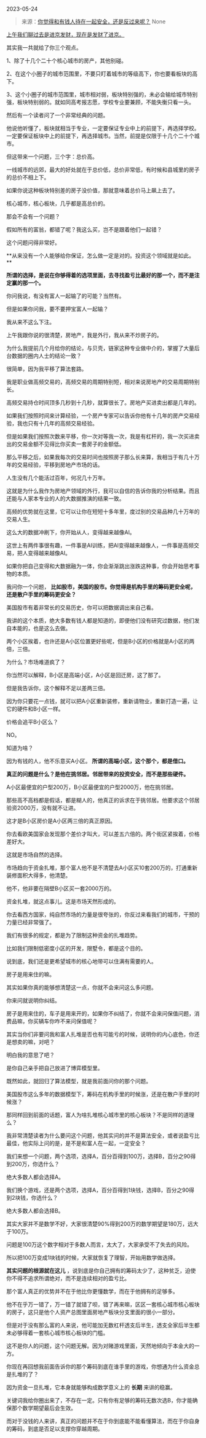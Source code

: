 2023-05-24

> 来源：[你觉得和有钱人待在一起安全，还是反过来呢？](http://mp.weixin.qq.com/s?__biz=MzU3NDc5Nzc0NQ==&amp;mid=2247524137&amp;idx=1&amp;sn=7a0e158cf936db17514b9c9071176931&amp;chksm=fd2e3df7ca59b4e12e6f0579dfcf64558b21803a83702998aa186a8f87748a10fe3d777d2815&amp;scene=127#wechat_redirect)
> None

[上午我们聊过去是进京发财，现在是发财了进京。  
](http://mp.weixin.qq.com/s?__biz=MzU0MjYwNDU2Mw==&mid=2247511143&idx=2&sn=78e7342b0896ca9294d372014d8c00f3&chksm=fb1ac01bcc6d490de13600606c4d70a431e13e2317ef97b7fc9fbfa12897daa216f962ceeddd&scene=21#wechat_redirect)

其实我一共就给了你三个观点。

1、除了十几个二十个核心城市的房产，其他别碰。

2、在这个小圈子的城市范围里，不要只盯着城市的等级高下，你也要看板块的高下。

3、这个小圈子的城市范围里，城市相对弱，板块特别强的，未必会输给城市特别强，板块特别弱的。就如同高考报志愿，学校专业要兼顾，不能失衡只看一头。

然后有一个读者问了一个非常经典的问题。  

他说他听懂了，板块就相当于专业，一定要保证专业中上的前提下，再选择学校。一定要保证板块中上的前提下，再选择城市。当然，前提是仅限于十几个二十个城市。  

但这带来一个问题，三个字：总价高。  

一线城市的远郊，最大的好处就在于总价低，总价非常低，有时候和县城里的房子的总价不相上下。  

如果你说这种板块特别差的房子没价值，那就意味着总价马上飙上去了。  

核心城市，核心板块，几乎都是高总价的。  

那会不会有一个问题？  

假如所有的富翁，都错了呢？我这么买，岂不是跟着他们一起错？

这个问题问得非常好。  

 **从来没有一个人能够给你保证，怎么做一定是对的。投资这个领域就是如此。  
**

 **所谓的选择，是说在你够得着的选项里面，去寻找盈亏比最好的那一个，而不是注定赢的那一个。**

你问我说，有没有富人一起输了的可能？当然有。  

但是如果你问我，要不要押宝富人一起输？  

我从来不这么下注。

上午我跟你说的很清楚，房地产，我是外行，我从来不炒房子的。  

为什么我提前几个月给你的结论，与贝壳，链家这种专业做中介的，掌握了大量后台数据的圈内人士的结论一致？  

很简单，因为我平移了算法套路。  

我是职业做高频交易的，高频交易的周期特别短，相对来说房地产的交易周期特别长。

高频交易持仓时间顶多几秒到十几秒，就算很长了。房地产买进卖出都是几年的。

如果我们按照时间来计算经验，一个房产专家可以告诉你他有十几年的房产交易经验，我也只有十几年的高频交易经验。  

但是如果我们按照次数来平移，你一次对等我一次，我是有杠杆的，我一次买进卖出的交易金额不见得比你买卖一套房子的金额低。  

那么平移之后，如果我每次的交易时间也按照房子那么长来算，我相当于有几十万年的交易经验，平移到房地产市场的话。

人生没有几个能活过百年，何况几十万年。  

这就是为什么我作为房地产领域的外行，我可以自信的告诉你我的分析结果。而且还能与人家本专业的人的大数据推演的结果一致。

高频的优势就在这里，它可以让你在短短十多年里，度过别的交易品种几十万年的交易人生。  

这么大的数据冲刷下，你开始从人，变得越来越像AI。

这世上有两件事很有趣，一件事是AI训练，把AI变得越来越像人，一件事是高频交易，把人变得越来越像AI。  

如果你把自己变得和大数据融为一体，你会渐渐跳出涨跌这种事，你会开始思考事物的本质。  

我问你一个问题， **比如股市，美国的股市。你觉得是机构手里的筹码更安全呢，还是散户手里的筹码更安全？**

美国股市有着非常长的交易历史，你可以把数据调出来自己看。  

我讲的这个本质，绝大多数有钱人都是知道的，即便他们没有研究过数据，他们发自本能的，也是这么去做。  

两个小区挨着，也许还是A小区位置更好些呢，但是B小区的价格就是A小区的两倍，三倍。  

为什么？市场难道疯了？

你当然可以解释，B小区是高端小区，A小区是回迁房，这了那了。  

但是我告诉你，这个解释不足以差两三倍。  

因为你只要花一点钱，就可以把A小区重新装修，重新请物业，重新打造一遍，让它的硬件和B小区一样。  

价格会追平B小区么？

NO。

知道为啥？  

因为有钱的人，他不乐意买A小区。 **所谓的高端小区，这个那个，都是借口。**

 **真正的问题是什么？是他在挑邻居。邻居带来的投资安全，而不是那些硬件。**

A小区最便宜的户型200万，B小区最便宜的户型2000万，他在挑邻居。  

那些高不高档都是假话，都是糊人的，他真正的诉求在于挑邻居。他要求这个邻居验资2000万，没有就不让进。  

这才是B小区房价是A小区两三倍的真正原因。  

你去看欧美国家会发现那个差价才叫大，可以差五六倍的。两个街区紧挨着，价格差好大。

这就是市场自然的选择。  

市场趋向于资金扎堆，那个富人他不是不清楚去A小区买10套200万的，打通重新装修面积大得多，他清楚。  

他不，他非要在隔壁B小区买一套2000万的。  

资金扎堆，就这点事儿。这是市场天然形成的。  

你去看西方国家，纯自然市场的力量是很夸张的，你反过来看我们的城市，干预的力量已经非常强了。

我们有很多的规定，都是为了限制这种资金的扎堆趋势。

比如我们限制低密度小区的开发，限墅令，都是这个目的。

说到底，我们还是更希望城市的核心地带可以住满有需要的人。  

房子是用来住的嘛。  

其实如果你真的能够想清楚这一点，你就不会来问这么多问题。  

你来问就说明你纠结。  

房子是用来住的，车子是用来开的，如果你不纠结了，你就不会来问保值问题，消费品嘛，你买辆车你咋不来问保值呢？

其实当你们非要问我和富人扎堆是否也有可能亏的时候，说明你的内心底色，你还是想卖的嘛，对吧？  

明白我的意思了吧？  

是你自己亲手把自己放进了博弈模型里。

既然如此，就回归了算法模型，就是我前面问你的那个问题。  

美国股市这么多年的数据模型下，筹码在机构手里的时候涨，还是在散户手里的时候涨？

那同样回到前面的话题，富人为啥扎堆核心城市里的核心板块？不是同样的道理么？  

我非常清楚读者为什么要问这个问题，他其实问的并不是算法安全，或者说盈亏比最佳，他实际上问的是，是不是和富人在一起，一定安全？  

我们来想一个问题，两个选项，选择A，百分百得到100万，选择B，百分之90得到200万，你选什么？  

绝大多数人都会选择A。  

我们换个游戏，还是两个选项，选择A，百分百得到1块钱，选择B，百分之90得到2块钱，你选什么？  

绝大多数人都会选择B。

其实大家并不是数学不好，大家很清楚90%得到200万的数学期望是180万，远大于100万。  

问题是100万这个数字相对于多数人而言，太大了，大家承受不了失去的风险。  

所以把100万变成1块钱的时候，大家就恢复了理智，开始用数学做选择。  

 **其实问题的根源就在这儿** ，说到底是你自己拥有的筹码太少了，这种贫乏，迫使你不得不追求所谓绝对，而不是连续相对的盈亏比。

那个富人真正的优势并不在于他比你更懂数学，而在于他拥有的足够多。  

他不在乎万一错了，万一错了就错了呗，错了再来嘛，区区一套核心城市核心板块的房子，这只是他个人资产总图里面房地产板块分支里面的很小一部分。  

但是对于没有那么富的人来说，他可能加无数杠杆透支后半生，透支全家后半生都未必够得着一套核心城市核心板块的门槛。

这不是你人的问题，这个问题无解。因为对赌游戏里面，天然地倾向于本金大的一方。

你现在再回想我前面告诉你的那个筹码到底在谁手里的游戏，你想通为什么资金总是扎堆的了？  

因为资金一旦扎堆，它本身就能够构成数学意义上的 **长期** 来讲的稳赢。

关键词我给你圈出来了，不存在一定。只有你有足够的筹码无数次选B，你才能确保那个数学期望最后会生效。

而对于没钱的人来讲，真正的问题并不在于你到底能不能看懂算法，而在于你自身的筹码，到底是否足以支撑你穿越周期。

